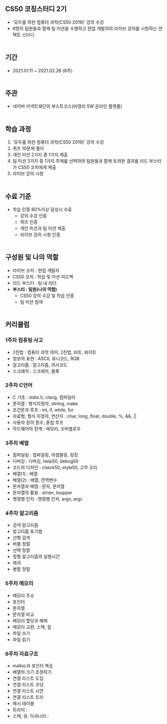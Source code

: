 ## CS50 코칭스터디 2기
- '모두를 위한 컴퓨터 과학(CS50 2019)' 강의 수강
- 6명의 팀원들과 함께 팀 미션을 수행하고 현업 개발자의 라이브 강의를 시청하는 언택트 스터디<br><br>

## 기간
- 2021.01.11 ~ 2021.02.26 (6주)<br><br>

## 주관
- 네이버 커넥트재단의 부스트코스(비영리 SW 온라인 플랫폼)<br><br>

## 학습 과정
1. '모두를 위한 컴퓨터 과학(CS50 2019)' 강의 수강
2. 퀴즈 10문제 풀이
3. 개인 미션 2가지 중 1가지 제출
4. 팀 미션 3가지 중 1가지 주제를 선택하여 팀원들과 함께 토의한 결과를 리드 부스터가 CS50 코치에게 제출
5. 라이브 강의 시청 <br><br>


## 수료 기준
- 학습 인증 80%이상 달성시 수료
  - 강의 수강 인증
  - 퀴즈 인증
  - 개인 미션과 팀 미션 제출
  - 라이브 강의 시청 인증<br><br>
    

## 구성원 및 나의 역할
- 라이브 코치 : 현업 개발자
- CS50 코치 : 학습 및 미션 피드백
- 리드 부스터 : 팀 내 리더
- **부스터 : 팀원(나의 역할)**
    - CS50 강의 수강 및 학습 인증
    - 팀 미션 참여<br><br>

## 커리큘럼
### 1주차 컴퓨팅 사고
- 2진법 : 컴퓨터 과학 의미, 2진법, 비트, 바이트
- 정보의 표현 : ASCII, 유니코드, RGB
- 알고리즘 : 알고리즘, 의사코드
- 스크래치 : 스크래치, 블록
### 2주차 C언어
- C 기초 : stdio.h, clang, 컴파일러
- 문자열 : 형식지정자, striing, make
- 조건문과 루프 : int, if, while, for
- 자료형, 형식 지정자, 연산자 : char, long, float, double, %, &&, ||
- 사용자 정의 함수, 중첩 루프 
- 하드웨어의 한계 : 메모리, 오버플로우 
### 3주차 배열
- 컴파일링 : 컴파일링, 어셈블링, 링킹
- 디버깅 : 디버깅, help50, debug50
- 코드의 디자인 : check50, style50, 고무 오리
- 배열(1) : 배열
- 배열(2) : 배열, 전역변수
- 문자열과 배열 :  문자, 문자열
- 문자열의 활용 : strien, toupper
- 명령행 인자 : 명령행 인자, argv, argc
### 4주차 알고리즘
- 검색 알고리즘
- 알고리즘 표기법
- 선형 검색
- 버블 정렬
- 선택 정렬
- 정형 알고리즘의 실행시간
- 재귀
- 병합 정렬
### 5주차 메모리
- 메모리 주소
- 포인터
- 문자열
- 문자열 비교
- 메모리 할당과 해제
- 메모리 교환, 스택, 힙
- 파일 쓰기
- 파일 읽기
### 6주차 자료구조
- malloc과 포인터 복습
- 배열의 크기 조정하기
- 연결 리스트 도입
- 연결 리스트 코딩
- 연결 리스트 시연
- 연결 리스트 트리
- 해시 테이블 
- 트라이 : 
- 스택, 큐, 딕셔너리 : 
   


